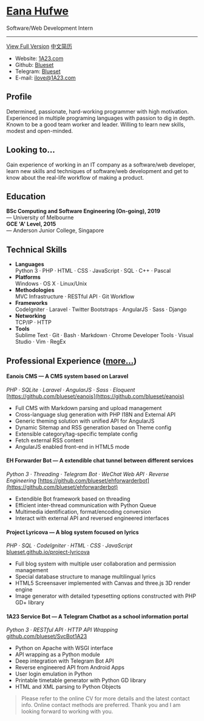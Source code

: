 # [Eana Hufwe](https://cv.1a23.com)
Software/Web Development Intern
<hr>

[View Full Version](https://cv.1a23.com)
[中文简历](https://cv.1a23.com/index-zh-cn.php)

* Website: [1A23.com](https://1a23.com)
* Github: [Blueset](https://github.com/blueset)
* Telegram: [Blueset](http://telegram.me/blueset)
* E-mail: [ilove@1A23.com](mailto:ilove@1A23.com)

## Profile
Determined, passionate, hard-working programmer with high motivation. Experienced in multiple programing languages with passion to dig in depth. Known to be a good team worker and leader. Willing to learn new skills, modest and open-minded.

## Looking to...
Gain experience of working in an IT company as a software/web developer, learn new skills and techniques of software/web development and get to know about the real-life workflow of making a product.

## Education
__BSc Computing and Software Engineering (On-going), 2019__<br>
— University of Melbourne  
__GCE 'A' Level, 2015__<br>
— Anderson Junior College, Singapore

## Technical Skills
* __Languages__<br>
Python 3 · PHP · HTML · CSS · JavaScript · SQL · C++ · Pascal
* __Platforms__ <br>
Windows · OS X · Linux/Unix
* __Methodologies__<br>
MVC Infrastructure · RESTful API · Git Workflow
* __Frameworks__<br>
CodeIgniter · Laravel · Twitter Bootstraps · AngularJS · Sass · Django
* __Networking__<br>
TCP/IP · HTTP
* __Tools__ <br>
Sublime Text · Git · Bash · Markdown · Chrome Developer Tools · Visual Studio · Vim · RegEx

## Professional Experience ([more...](https://cv.1a23.com/#projects))

#### Eanois CMS — A CMS system based on Laravel
_PHP · SQLite · Laravel · AngularJS · Sass · Eloquent_  
[https://github.com/blueset/eanois](https://github.com/blueset/eanois)  
* Full CMS with Markdown parsing and upload management
* Cross-language slug generation with PHP I18N and External API
* Generic theming solution with unified API for AngularJS
* Dynamic Sitemap and RSS generation based on Theme config
* Extensible category/tag-specific template config
* Fetch external RSS content
* AngularJS enabled front-end in HTML5 mode

#### EH Forwarder Bot — A extendible chat tunnel between different services
_Python 3 · Threading · Telegram Bot · WeChat Web API · Reverse Engineering_
[https://github.com/blueset/ehforwarderbot](https://github.com/blueset/ehforwarderbot)  
* Extendible Bot framework based on threading
* Efficient inter-thread communication with Python Queue
* Multimedia identification, format/encoding conversion
* Interact with external API and reversed engineered interfaces

#### Project Lyricova — A blog system focused on lyrics
_PHP · SQL · CodeIgniter · HTML · CSS · JavaScript_<br>
[blueset.github.io/project-lyricova](http://blueset.github.io/project-lyricova)

* Full blog system with multiple user collaboration and permission management
* Special database structure to manage multilingual lyrics
* HTML5 Screensaver implemented with Canvas and three.js 3D render engine
* Image generator with detailed typesetting options constructed with PHP GD+ library

#### 1A23 Service Bot — A Telegram Chatbot as a school information portal
_Python 3 · RESTful API · HTTP API Wrapping_<br>
[github.com/blueset/SvcBot1A23](https://github.com/blueset/SvcBot1A23)

* Python on Apache with WSGI interface
* API wrapping as a Python module
* Deep integration with Telegram Bot API
* Reverse engineered API from Android Apps
* User login emulation in Python
* Printable timetable generator with Python GD library
* HTML and XML parsing to Python Objects


>Please refer to the online CV for more details and the latest contact info. Online contact methods are preferred.
>Thank you and I am looking forward to working with you.
